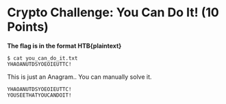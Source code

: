 # Crypto Challenge: You Can Do It! (10 Points)

**The flag is in the format HTB{plaintext}**

```
$ cat you_can_do_it.txt
YHAOANUTDSYOEOIEUTTC!
```

This is just an Anagram.. You can manually solve it.

```
YHAOANUTDSYOEOIEUTTC!
YOUSEETHATYOUCANDOIT!
```
